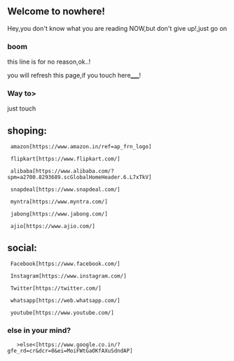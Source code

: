 ## Welcome to nowhere! 

Hey,you don't know what you are reading NOW,but don't give up!,just go on 

### boom

this line is for no reason,ok..!


you will refresh this page,if you touch here[___](https://prasadgola.github.io/In)!



### Way to>

just touch

##   shoping:
   
     amazon[https://www.amazon.in/ref=ap_frn_logo]
     
     flipkart[https://www.flipkart.com/]

     alibaba[https://www.alibaba.com/?spm=a2700.8293689.scGlobalHomeHeader.6.L7xTkV]

     snapdeal[https://www.snapdeal.com/]
 
     myntra[https://www.myntra.com/]
 
     jabong[https://www.jabong.com/]

     ajio[https://www.ajio.com/]


##   social:

     Facebook[https://www.facebook.com/]

     Instagram[https://www.instagram.com/]

     Twitter[https://twitter.com/]

     whatsapp[https://web.whatsapp.com/]

     youtube[https://www.youtube.com/]


###  else in your mind?


       >else<[https://www.google.co.in/?gfe_rd=cr&dcr=0&ei=MoiFWtGaOKfAXuSdndAP]
